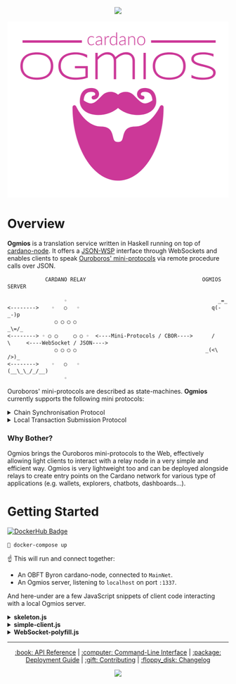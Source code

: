 <p align="center">
  <a href="https://app.circleci.com/pipelines/github/KtorZ/cardano-ogmios"><img src="https://img.shields.io/circleci/build/github/KtorZ/cardano-ogmios/master?color=%23cc3898&style=for-the-badge&token=544a094c627f593d00aa74b5a099e81b5cc6c66f" /></a>
</p>

<p align="center">
  <img src=".github/ogmios.png" height=400 alt="ogmios" />
</p>

# Overview

**Ogmios** is a translation service written in Haskell running on top of [cardano-node](https://github.com/input-output-hk/cardano-node/). It offers a [JSON-WSP](https://en.wikipedia.org/wiki/JSON-WSP) interface through WebSockets and enables clients to speak [Ouroboros' mini-protocols](https://hydra.iohk.io/build/1070091/download/1/network.pdf#chapter.3) via remote procedure calls over JSON.

```
            CARDANO RELAY                                     OGMIOS SERVER   
                                                                           
                  ◦                                                _=_       
<-------->    ◦   ○   ◦                                          q(-_-)p     
               ○ ◯ ◯ ○                                            _\=/_      
<--------> ◦ ○ ◯     ◯ ○ ◦  <----Mini-Protocols / CBOR---->      /     \     <----WebSocket / JSON---->
               ○ ◯ ◯ ○                                         _(<\   />)_   
<-------->    ◦   ○   ◦                                       (__\_\_/_/__)  
                  ◦
```

Ouroboros' mini-protocols are described as state-machines. **Ogmios** currently supports the following mini protocols:

<details>
  <summary>Chain Synchronisation Protocol</summary>

```
 *-----------*                                              | Clients wishing to synchronise blocks from
 | Intersect |◀══════════════════════════════╗              | the chain can use the Chain Sync protocol.
 *-----------*         FindIntersect         ║              | 
       │                                     ║              | The protocol is stateful, which means that
       │                                *---------*         | each connection between clients and ogmios
       │ Intersect.{Found,NotFound}     |         |         | has a state: a  cursor locating a point on
       └───────────────────────────────╼|         |         | the chain.
                                        |   Idle  |         | 
    ╔═══════════════════════════════════|         |         | Typically, a client will  start by looking
    ║            RequestNext            |         |⇦ START  | for an intersection  between its own local
    ║                                   *---------*         | chain and  the one from the  node / ogmios.
    ▼                                        ╿              |  
 *------*       Roll.{Backward,Forward}      │              | Then, it'll simply request the next action
 | Next |────────────────────────────────────┘              | to take: either rolling forward and adding
 *------*                                                   | new blocks, or rolling backward.
```
</details>

<details>

  <summary>Local Transaction Submission Protocol</summary>

```
 *----------*                                                | Transaction submission is pretty simple &
 |   Busy   |◀══════════════════════════════╗                | works by submitting an already serialized 
 *----------*            SubmitTx           ║                | and signed UTxO transaction as one single
      │                                     ║                | message. 
      │                                *---------*           | 
      │                                |         |           | In case of  success, the server returns an
      │                                |         |           | empty  response. Otherwise, it  returns an
      │          SubmitTxResponse      |   Idle  |           | error  with some details  about what  went 
      └───────────────────────────────╼|         |           | wrong.
                                       |         |⇦ START    |
                                       *---------*           | Clients must thereby know how to construct
                                                             | valid transactions.
```
</details>

### Why Bother?

Ogmios brings the Ouroboros mini-protocols to the Web, effectively allowing light clients to interact with 
a relay node in a very simple and efficient way. Ogmios is very lightweight too and can be deployed alongside 
relays to create entry points on the Cardano network for various type of applications (e.g. wallets, explorers,
chatbots, dashboards...).

# Getting Started

[![DockerHub Badge](http://dockeri.co/image/ktorz/ogmios)](https://hub.docker.com/r/ktorz/ogmios/)

```
🐳 docker-compose up
```

:point_up: This will run and connect together:

- An OBFT Byron cardano-node, connected to `MainNet`.
- An Ogmios server, listening to `localhost` on port `:1337`.

And here-under are a few JavaScript snippets of client code interacting with a local Ogmios server.

<details>
  <summary><strong>skeleton.js</strong></summary>

```js
/*
 * Typical skeleton code for interacting with Ogmios.
 */

const socket = new WebSocket("ws://HOST:PORT");

const method = {
  FindIntersect: "FindIntersect",
  RequestNext: "RequestNext",
  SubmitTx: "SubmitTx"
};

socket.onopen = function (event) {
    socket.wsp(method.FindIntersect, { points: ["origin"] })
};

socket.onmessage = function (event) {
  let msg = JSON.parse(event.data);

  switch (msg.methodname) {
    case method.FindIntersect:
      // do something
    break;

    case method.RequestNext:
      // do something
    break;

    case method.SubmitTx: 
      // do something
    break;
  }

  socket.wsp(method.RequestNext);
};

// ---------------- See also `WebSocket-polyfill.js`
```
</details>

<details>
  <summary><strong>simple-client.js</strong></summary>

```js
/* 
 * A simple client which fetches the first 100 blocks of the chain and print 
 * them to the console.
 */

const socket = new WebSocket("ws://localhost:1337");
// Or, alternatively: const socket = new WebSocket("wss://ogmios.dev");

const methods = {
  FindIntersect: "FindIntersect",
  RequestNext: "RequestNext"
};

let n = 100;

socket.onopen = function (event) {
    socket.wsp(methods.FindIntersect, { points: ["origin"] })
};

socket.onmessage = function (event) {
  let msg = JSON.parse(event.data);
  console.log(msg.result);
  if (n > 0) {
    socket.wsp(methods.RequestNext);
    n--;
  } else {
    socket.close();
  }
};

socket.onclose = function (event) {
  console.log("Connection closed.");
};

// ---------------- See also `WebSocket-polyfill.js`
```
</details>

<details>
  <summary><strong>WebSocket-polyfill.js</strong></summary>

```js
  /* A simple helper to facilitate JSON-WSP requests through a browser WebSocket. 
  */
  WebSocket.prototype.wsp = function wsp(methodname, args = {}, mirror = null) {
    this.send(JSON.stringify({
      type: "jsonwsp/request",
      version: "1.0",
      methodname,
      args,
      mirror
    }));
  }
```
</details>

<hr/>

<p align="center">
  <a href="https://ktorz.github.io/cardano-ogmios/api-reference">:book: API Reference</a> 
  |
  <a href="docs/COMMAND_LINE.md">:computer: Command-Line Interface</a>
  |
  <a href="docs/AWS_DEPLOYMENT.md">:package: Deployment Guide</a>
  |
  <a href="CONTRIBUTING.md">:gift: Contributing</a>
  | 
  <a href="CHANGELOG.md">:floppy_disk: Changelog</a>
</p>

<p align="center">
  <a href="https://github.com/KtorZ/cardano-ogmios/blob/master/LICENSE"><img src="https://img.shields.io/github/license/KtorZ/cardano-ogmios.svg?style=for-the-badge"/></a>
</p>
